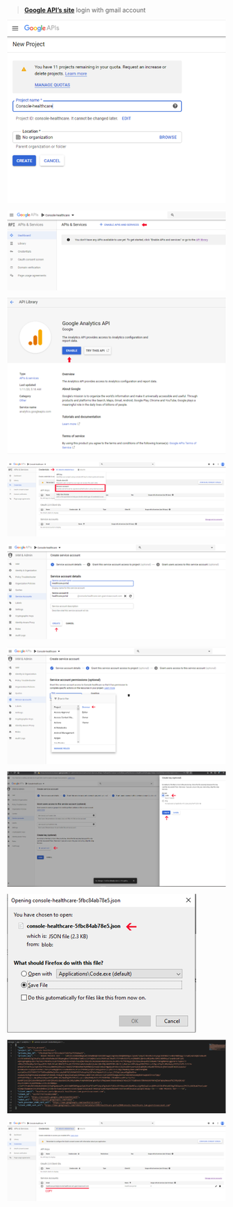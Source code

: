  > **[Google API’s site](https://console.developers.google.com/apis/)**
  login with gmail account
  
![enter image description here](images/6.PNG)

![enter image description here](images/7.PNG)

![enter image description here](images/8.PNG)

![enter image description here](images/9.PNG)

![enter image description here](images/10.PNG)

![enter image description here](images/11.PNG)

![enter image description here](images/12.PNG)

![enter image description here](images/13.PNG)

![enter image description here](images/14.PNG)

![enter image description here](images/15.PNG)
<!--stackedit_data:
eyJoaXN0b3J5IjpbMTk1NjYzNTg1NiwtNDA5NzU5MzA3LDE2OD
U2NjIzMDcsNzMwOTk4MTE2XX0=
-->